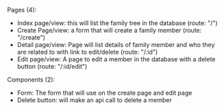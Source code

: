 Pages (4):
- Index page/view: this will list the family tree in the database (route: "/")
- Create Page/view: a form that will create a family member (route: "/create")
- Detail page/view: Page will list details of family member and who they are related to with link to edit/delete (route: "/:id")
- Edit page/view: A page to edit a member in the database with a delete button (route: "/:id/edit")

Components (2):
- Form: The form that will use on the create page and edit page
- Delete button: will make an api call to delete a member 
